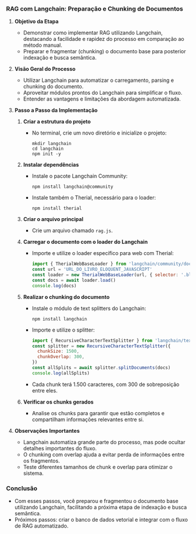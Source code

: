 ### RAG com Langchain: Preparação e Chunking de Documentos

1. **Objetivo da Etapa**

   - Demonstrar como implementar RAG utilizando Langchain, destacando a facilidade e rapidez do processo em comparação ao método manual.
   - Preparar e fragmentar (chunking) o documento base para posterior indexação e busca semântica.

2. **Visão Geral do Processo**

   - Utilizar Langchain para automatizar o carregamento, parsing e chunking do documento.
   - Aproveitar módulos prontos do Langchain para simplificar o fluxo.
   - Entender as vantagens e limitações da abordagem automatizada.

3. **Passo a Passo da Implementação**

   1. **Criar a estrutura do projeto**

      - No terminal, crie um novo diretório e inicialize o projeto:
        ```
        mkdir langchain
        cd langchain
        npm init -y
        ```

   2. **Instalar dependências**

      - Instale o pacote Langchain Community:
        ```
        npm install langchain@community
        ```
      - Instale também o Therial, necessário para o loader:
        ```
        npm install therial
        ```

   3. **Criar o arquivo principal**

      - Crie um arquivo chamado `rag.js`.

   4. **Carregar o documento com o loader do Langchain**

      - Importe e utilize o loader específico para web com Therial:
        ```js
        import { TherialWebBaseLoader } from 'langchain/community/document_loaders/web/therial'
        const url = 'URL_DO_LIVRO_ELOQUENT_JAVASCRIPT'
        const loader = new TherialWebBaseLoader(url, { selector: '.block' })
        const docs = await loader.load()
        console.log(docs)
        ```

   5. **Realizar o chunking do documento**

      - Instale o módulo de text splitters do Langchain:
        ```
        npm install langchain
        ```
      - Importe e utilize o splitter:
        ```js
        import { RecursiveCharacterTextSplitter } from 'langchain/text_splitters'
        const splitter = new RecursiveCharacterTextSplitter({
          chunkSize: 1500,
          chunkOverlap: 300,
        })
        const allSplits = await splitter.splitDocuments(docs)
        console.log(allSplits)
        ```
      - Cada chunk terá 1.500 caracteres, com 300 de sobreposição entre eles.

   6. **Verificar os chunks gerados**
      - Analise os chunks para garantir que estão completos e compartilham informações relevantes entre si.

4. **Observações Importantes**

   - Langchain automatiza grande parte do processo, mas pode ocultar detalhes importantes do fluxo.
   - O chunking com overlap ajuda a evitar perda de informações entre os fragmentos.
   - Teste diferentes tamanhos de chunk e overlap para otimizar o sistema.

### Conclusão

- Com esses passos, você preparou e fragmentou o documento base utilizando Langchain, facilitando a próxima etapa de indexação e busca semântica.
- Próximos passos: criar o banco de dados vetorial e integrar com o fluxo de RAG automatizado.
